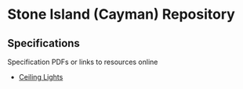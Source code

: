 # Stone Island (Cayman) Repository

## Specifications

Specification PDFs or links to resources online

* [Ceiling Lights](https://github.com/sagewrk/stone-island/blob/main/pdf/ceiling-lights.pdf)
